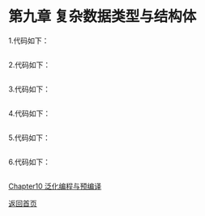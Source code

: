 # 第九章 复杂数据类型与结构体

1.代码如下：
```c

```

2.代码如下：
```c

```

3.代码如下：
```c

```

4.代码如下：
```c

```

5.代码如下：
```c

```

6.代码如下：
```c

```

[Chapter10 泛化编程与预编译](/Chapter10.md)

[返回首页](/README.md)
